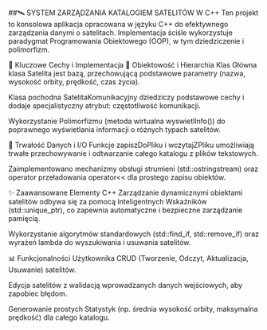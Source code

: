 ##🛰️ SYSTEM ZARZĄDZANIA KATALOGIEM SATELITÓW W C++
Ten projekt to konsolowa aplikacja opracowana w języku C++ do efektywnego zarządzania danymi o satelitach. Implementacja ściśle wykorzystuje paradygmat Programowania Obiektowego (OOP), w tym dziedziczenie i polimorfizm.

🌟 Kluczowe Cechy i Implementacja
🧬 Obiektowość i Hierarchia Klas
Główna klasa Satelita jest bazą, przechowującą podstawowe parametry (nazwa, wysokość orbity, prędkość, czas życia).

Klasa pochodna SatelitaKomunikacyjny dziedziczy podstawowe cechy i dodaje specjalistyczny atrybut: częstotliwość komunikacji.

Wykorzystanie Polimorfizmu (metoda wirtualna wyswietlInfo()) do poprawnego wyświetlania informacji o różnych typach satelitów.

💾 Trwałość Danych i I/O
Funkcje zapiszDoPliku i wczytajZPliku umożliwiają trwałe przechowywanie i odtwarzanie całego katalogu z plików tekstowych.

Zaimplementowano mechanizmy obsługi strumieni (std::ostringstream) oraz operator przeładowania operator<< dla prostego zapisu obiektów.

✨ Zaawansowane Elementy C++
Zarządzanie dynamicznymi obiektami satelitów odbywa się za pomocą Inteligentnych Wskaźników (std::unique_ptr), co zapewnia automatyczne i bezpieczne zarządzanie pamięcią.

Wykorzystanie algorytmów standardowych (std::find_if, std::remove_if) oraz wyrażeń lambda do wyszukiwania i usuwania satelitów.

📊 Funkcjonalności Użytkownika
CRUD (Tworzenie, Odczyt, Aktualizacja, Usuwanie) satelitów.

Edycja satelitów z walidacją wprowadzanych danych wejściowych, aby zapobiec błędom.

Generowanie prostych Statystyk (np. średnia wysokość orbity, maksymalna prędkość) dla całego katalogu.
